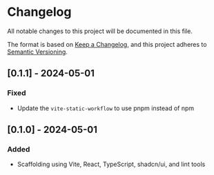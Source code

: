 # Changelog

All notable changes to this project will be documented in this file.

The format is based on [Keep a Changelog](https://keepachangelog.com/en/1.0.0/),
and this project adheres to [Semantic Versioning](https://semver.org/spec/v2.0.0.html).

## [0.1.1] - 2024-05-01

### Fixed

- Update the `vite-static-workflow` to use pnpm instead of npm

## [0.1.0] - 2024-05-01

### Added

- Scaffolding using Vite, React, TypeScript, shadcn/ui, and lint tools
